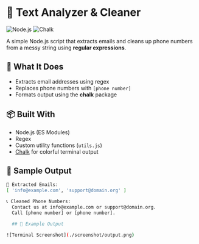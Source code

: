 # 🧼 Text Analyzer & Cleaner


![Node.js](https://img.shields.io/badge/Node.js-18.x-green?logo=node.js)
![Chalk](https://img.shields.io/badge/Chalk-^5.4.1-blue?logo=npm)

A simple Node.js script that extracts emails and cleans up phone numbers from a messy string using **regular expressions**.

## 🔧 What It Does

- Extracts email addresses using regex
- Replaces phone numbers with `[phone number]`
- Formats output using the **chalk** package

## 📦 Built With

- Node.js (ES Modules)
- Regex
- Custom utility functions (`utils.js`)
- [Chalk](https://www.npmjs.com/package/chalk) for colorful terminal output

## 🧪 Sample Output

```bash
📧 Extracted Emails:
[ 'info@example.com', 'support@domain.org' ]

📞 Cleaned Phone Numbers:
  Contact us at info@example.com or support@domain.org.
  Call [phone number] or [phone number].

  ## 📸 Example Output

![Terminal Screenshot](./screenshot/output.png)


